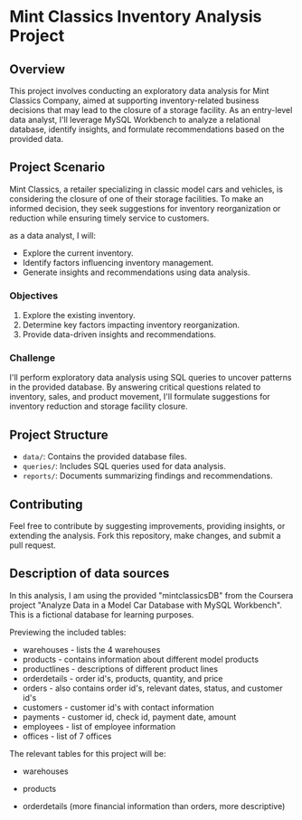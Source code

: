 
# Mint Classics Inventory Analysis Project

## Overview

This project involves conducting an exploratory data analysis for Mint Classics Company, aimed at supporting inventory-related business decisions that may lead to the closure of a storage facility. As an entry-level data analyst, I'll leverage MySQL Workbench to analyze a relational database, identify insights, and formulate recommendations based on the provided data.

## Project Scenario

Mint Classics, a retailer specializing in classic model cars and vehicles, is considering the closure of one of their storage facilities. To make an informed decision, they seek suggestions for inventory reorganization or reduction while ensuring timely service to customers.

as a data analyst, I will:

- Explore the current inventory.
- Identify factors influencing inventory management.
- Generate insights and recommendations using data analysis.

### Objectives

1. Explore the existing inventory.
2. Determine key factors impacting inventory reorganization.
3. Provide data-driven insights and recommendations.

### Challenge

I'll perform exploratory data analysis using SQL queries to uncover patterns in the provided database. By answering critical questions related to inventory, sales, and product movement, I'll formulate suggestions for inventory reduction and storage facility closure.

## Project Structure

- `data/`: Contains the provided database files.
- `queries/`: Includes SQL queries used for data analysis.
- `reports/`: Documents summarizing findings and recommendations.

## Contributing

Feel free to contribute by suggesting improvements, providing insights, or extending the analysis. Fork this repository, make changes, and submit a pull request.

## Description of data sources  

In this analysis, I am using the provided "mintclassicsDB" from the Coursera project "Analyze Data in a Model Car Database with MySQL Workbench".   
This is a fictional database for learning purposes.  

Previewing the included tables:  

* warehouses - lists the 4 warehouses  
* products - contains information about different model products  
* productlines - descriptions of different product lines  
* orderdetails - order id's, products, quantity, and price  
* orders - also contains order id's, relevant dates, status, and customer id's  
* customers - customer id's with contact information  
* payments - customer id, check id, payment date, amount  
* employees - list of employee information  
* offices - list of 7 offices  

The relevant tables for this project will be:  

- warehouses  

- products  

- orderdetails (more financial information than orders, more descriptive)  

